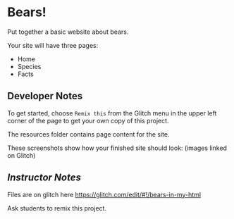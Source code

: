 # Bears!

Put together a basic website about bears.

Your site will have three pages:

- Home
- Species
- Facts

## Developer Notes

To get started, choose `Remix this` from the Glitch menu in the upper left corner of the page to get your own copy of this project.

The resources folder contains page content for the site.

These screenshots show how your finished site should look:
(images linked on Glitch)

## _Instructor Notes_

Files are on glitch here https://glitch.com/edit/#!/bears-in-my-html

Ask students to remix this project.
